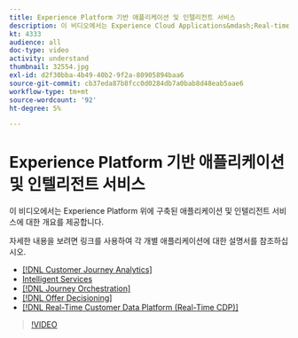 ```yaml
---
title: Experience Platform 기반 애플리케이션 및 인텔리전트 서비스
description: 이 비디오에서는 Experience Cloud Applications&mdash;Real-time Customer Data Platform, Journey Orchestration, Customer Journey Analytics, Attribution AI 및 고객 AI를 보완하는 Adobe Experience Platform 위에 구축된 애플리케이션 및 인텔리전트 서비스에 대한 개요를 제공합니다.
kt: 4333
audience: all
doc-type: video
activity: understand
thumbnail: 32554.jpg
exl-id: d2f30bba-4b49-40b2-9f2a-80905894baa6
source-git-commit: cb37eda87b8fcc0d0284db7a0bab8d48eab5aae6
workflow-type: tm+mt
source-wordcount: '92'
ht-degree: 5%

---
```


# Experience Platform 기반 애플리케이션 및 인텔리전트 서비스

이 비디오에서는 Experience Platform 위에 구축된 애플리케이션 및 인텔리전트 서비스에 대한 개요를 제공합니다.

자세한 내용을 보려면 링크를 사용하여 각 개별 애플리케이션에 대한 설명서를 참조하십시오.

* [[!DNL Customer Journey Analytics]](https://experienceleague.adobe.com/docs/analytics-platform/using/cja-landing.html?lang=ko)
* [Intelligent Services](https://experienceleague.adobe.com/docs/intelligent-services.html?lang=ko)
* [[!DNL Journey Orchestration]](https://experienceleague.adobe.com/docs/journeys/using/journey-orchestration-home.html?lang=ko-KR)
* [[!DNL Offer Decisioning]](https://experienceleague.adobe.com/docs/offer-decisioning/using/offer-decisioning-home.html?lang=ko-KR)
* [[!DNL Real-Time Customer Data Platform (Real-Time CDP)]](../../rtcdp/overview.md)

>[!VIDEO](https://video.tv.adobe.com/v/3428520?quality=12&learn=on&captions=kor)

